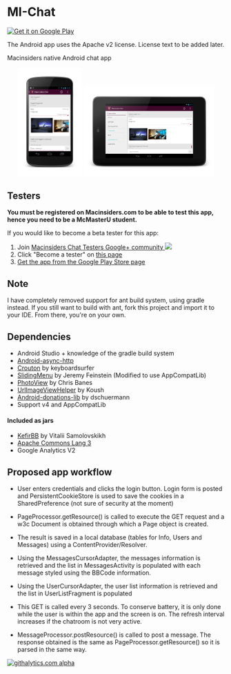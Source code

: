 MI-Chat
=======
<a href="https://play.google.com/store/apps/details?id=com.afzaln.mi_chat">
  <img alt="Get it on Google Play"
       src="https://developer.android.com/images/brand/en_generic_rgb_wo_45.png" />
</a>

The Android app uses the Apache v2 license. License text to be added later.

Macinsiders native Android chat app

<p align="center">
  <img src="/design/latest/messages_activity_phone.png" alt="Messages screen (Phone)" height="30%" width="30%"/>
  <img src="/design/latest/messages_activity_tablet.png" alt="Messages screen (Tablet)" height="60%" width="60%"/>
</p>


Testers
-------
**You must be registered on Macinsiders.com to be able to test this app, hence you need to be a McMasterU student.**

If you would like to become a beta tester for this app:

1. Join [Macinsiders Chat Testers Google+ community ![](http://ssl.gstatic.com/images/icons/gplus-16.png)](https://plus.google.com/communities/111130353234641996811)
2. Click "Become a tester" on [this page](https://play.google.com/apps/testing/com.afzaln.mi_chat/)
3. [Get the app from the Google Play Store page](https://play.google.com/store/apps/details?id=com.afzaln.mi_chat)

Note
----
I have completely removed support for ant build system, using gradle instead.
If you still want to build with ant, fork this project and import it to your IDE. From there, you're on your own.

Dependencies
------------
- Android Studio + knowledge of the gradle build system
- [Android-async-http](https://github.com/loopj/android-async-http)
- [Crouton](https://github.com/keyboardsurfer/Crouton) by keyboardsurfer
- [SlidingMenu](https://github.com/jfeinstein10/SlidingMenu) by Jeremy Feinstein (Modified to use AppCompatLib)
- [PhotoView](https://github.com/chrisbanes/PhotoView) by Chris Banes
- [UrlImageViewHelper](https://github.com/koush/UrlImageViewHelper) by Koush
- [Android-donations-lib](https://github.com/dschuermann/android-donations-lib/) by dschuermann
- Support v4 and AppCompatLib

#### Included as jars

- [KefirBB](https://github.com/kefirfromperm/kefirbb) by Vitalii Samolovskikh
- [Apache Commons Lang 3](http://commons.apache.org/proper/commons-lang/)
- Google Analytics V2


Proposed app workflow
-----------------------------------
- User enters credentials and clicks the login button. Login form is posted and PersistentCookieStore is used to save the cookies in a SharedPreference (not sure of security at the moment)
- PageProcessor.getResource() is called to execute the GET request and a w3c Document is obtained through which a Page object is created.
- The result is saved in a local database (tables for Info, Users and Messages) using a ContentProvider/Resolver.
- Using the MessagesCursorAdapter, the messages information is retrieved and the list in MessagesActivity is populated with each message styled using the BBCode information.
- Using the UserCursorAdapter, the user list information is retrieved and the list in UserListFragment is populated
- This GET is called every 3 seconds. To conserve battery, it is only done while the user is within the app and the screen is on. The refresh interval increases if the chatroom is not very active.

- MessageProcessor.postResource() is called to post a message. The response obtained is the same as PageProcessor.getResource() so it is parsed in the same way.

[![githalytics.com alpha](https://cruel-carlota.pagodabox.com/03c00d47f90ba39a1f9cd9c7ee9b9e40 "githalytics.com")](http://githalytics.com/AfzalivE/MI-Chat)
